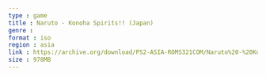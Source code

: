 ```yaml
---
type : game
title : Naruto - Konoha Spirits!! (Japan)
genre : 
format : iso
region : asia
link : https://archive.org/download/PS2-ASIA-ROMS321COM/Naruto%20-%20Konoha%20Spirits%21%21%20%28Japan%29.7z
size : 978MB
---
```

